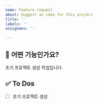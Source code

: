 ```yaml
---
name: Feature request
about: Suggest an idea for this project
title: ''
labels: ''
assignees: ''

---
```


<!-- 제목은 [ Feat ] 내용 으로 작성합니다  -->

## 💚 어떤 기능인가요?
초기 프로젝트 생성 작업입니다.
## ✅ To Dos

- [ ] 초기 프로젝트 생성
